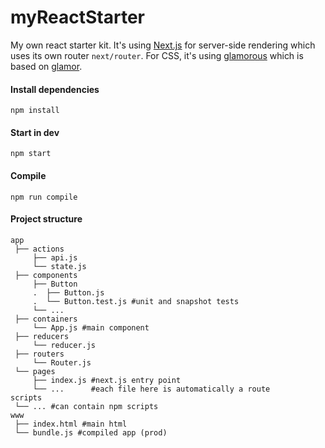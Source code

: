 # myReactStarter

My own react starter kit. It's using [Next.js](https://github.com/zeit/next.js) for server-side rendering which uses its own router `next/router`. For CSS, it's using [glamorous](https://github.com/paypal/glamorous) which is based on [glamor](https://github.com/threepointone/glamor).


#### Install dependencies

`npm install`


#### Start in dev

`npm start`


#### Compile

`npm run compile`

#### Project structure

```
app
 ├── actions
     ├── api.js
     └── state.js
 ├── components
     ├── Button
     .  ├── Button.js
     .  └── Button.test.js #unit and snapshot tests
     └── ...
 ├── containers
     └── App.js #main component
 ├── reducers
     └── reducer.js
 ├── routers
     └── Router.js
 └── pages
     ├── index.js #next.js entry point
     └── ...      #each file here is automatically a route
scripts
 └── ... #can contain npm scripts
www
 ├── index.html #main html
 └── bundle.js #compiled app (prod)
```

